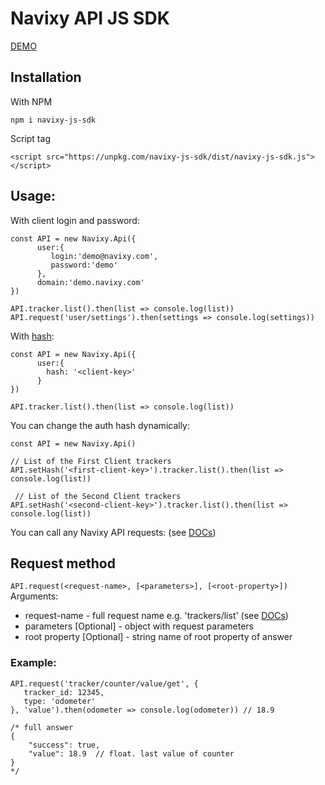 # Navixy API JS SDK

[DEMO](https://squaregps.github.io/navixy-js-sdk/examples/list/)

## Installation
With NPM
```
npm i navixy-js-sdk
```

Script tag
```
<script src="https://unpkg.com/navixy-js-sdk/dist/navixy-js-sdk.js"></script>
```

## Usage:
With client login and password:
```
const API = new Navixy.Api({
      user:{
         login:'demo@navixy.com',
         password:'demo'
      },
      domain:'demo.navixy.com'
})

API.tracker.list().then(list => console.log(list))
API.request('user/settings').then(settings => console.log(settings))
```

With [hash](https://developers.navixy.com/#/api/resources/user/?id=auth):

```
const API = new Navixy.Api({
      user:{
        hash: '<client-key>'
      }
})

API.tracker.list().then(list => console.log(list))
```

You can change the auth hash dynamically:

```
const API = new Navixy.Api()

// List of the First Client trackers
API.setHash('<first-client-key>').tracker.list().then(list => console.log(list))

 // List of the Second Client trackers
API.setHash('<second-client-key>').tracker.list().then(list => console.log(list))
```

You can call any Navixy API requests: (see [DOCs](https://developers.navixy.com/#/api/getting-started/))

## Request method

```API.request(<request-name>, [<parameters>], [<root-property>])```
Arguments:
- request-name - full request name e.g. 'trackers/list' (see [DOCs](https://developers.navixy.com/#/api/getting-started/))
- parameters [Optional] - object with request parameters
- root property [Optional] - string name of root property of answer

### Example:
```
API.request('tracker/counter/value/get', {
   tracker_id: 12345,
   type: 'odometer'
}, 'value').then(odometer => console.log(odometer)) // 18.9

/* full answer
{
    "success": true,
    "value": 18.9  // float. last value of counter
}
*/
``` 


